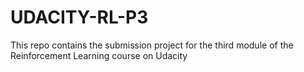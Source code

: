 # UDACITY-RL-P3
This repo contains the submission project for the third module of the Reinforcement Learning course on Udacity
